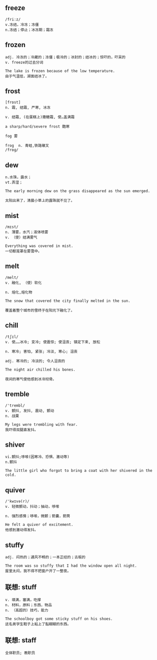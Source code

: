 ## freeze
```
/friːz/
v.冻结，冷冻；冻僵
n.冻结；停止；冰冻期；霜冻
```
## frozen
```
adj. 冷冻的；冷藏的；冻僵；极冷的；冰封的；结冰的；惊吓的，吓呆的
v. freeze的过去分词

The lake is frozen because of the low temperature.
由于气温低，湖面结冰了。
```

## frost
```
[frɒst]
n. 霜, 结霜, 严寒, 冰冻

v. 结霜, (在蛋糕上)撒糖霜, 使…盖满霜

a sharp/hard/severe frost 酷寒

fog 雾

frog  n. 青蛙,铁路辙叉
/frɒɡ/
```

## dew
```
n.水珠，露水；
vt.弄湿；

The early morning dew on the grass disappeared as the sun emerged.

太阳出来了，清晨小草上的露珠就不见了。
```

## mist
```
/mɪst/
n. 薄雾，水汽；液体喷雾
v. （使）结满雾气

Everything was covered in mist.
一切都笼罩在雾霭中。
```

## melt
```
/melt/
v. 融化, （使）软化

n. 熔化,熔化物

The snow that covered the city finally melted in the sun.

覆盖着整个城市的雪终于在阳光下融化了。
```

## chill
```
/tʃɪl/
v. 使……冰冷; 变冷; 使震惊; 使沮丧; 镇定下来, 放松

n. 寒冷; 害怕, 紧张; 冷淡, 寒心; 沮丧

adj. 寒冷的; 冷淡的; 令人沮丧的

The night air chilled his bones.

夜间的寒气使他感到冰冷彻骨。
```

## tremble
```
/'trembl/
v. 颤抖, 发抖, 震动, 颤动
n. 战栗

My legs were trembling with fear.
我吓得双腿直发抖。
```

## shiver
```
vi.颤抖;哆嗦(因寒冷、恐惧、激动等)
n.颤抖

The little girl who forgot to bring a coat with her shivered in the cold.
```

## quiver
```
/'kwɪvə(r)/
v. 轻微颤动，抖动；抽动，哆嗦

n. 强烈感情；哆嗦，微颤；箭囊，箭筒

He felt a quiver of excitement.
他感到激动得发抖。
```

## stuffy
```
adj. 闷热的；通风不畅的；一本正经的；古板的

The room was so stuffy that I had the window open all night.
屋里太闷，我不得不把窗户开了一整夜。
```

## 联想: stuff
```
v. 填满，塞满，吃撑
n. 材料，原料；东西，物品
n. （高超的）技巧，能力

The schoolboy got some sticky stuff on his shoes.
这名男学生鞋子上粘上了黏糊糊的东西。
```

## 联想: staff
```
全体职员; 教职员
```
